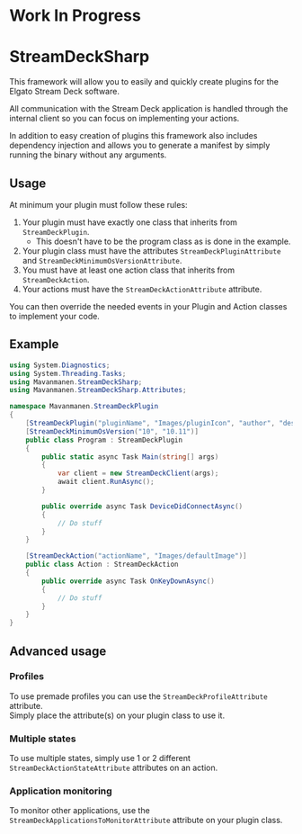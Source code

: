 # Work In Progress

# StreamDeckSharp

This framework will allow you to easily and quickly create plugins for the Elgato Stream Deck software.

All communication with the Stream Deck application is handled through the internal client so you can focus on implementing your actions.

In addition to easy creation of plugins this framework also includes dependency injection and allows you to generate a manifest by simply running the binary without any arguments.


## Usage

At minimum your plugin must follow these rules:

1. Your plugin must have exactly one class that inherits from `StreamDeckPlugin`.
    - This doesn't have to be the program class as is done in the example.
2. Your plugin class must have the attributes `StreamDeckPluginAttribute` and `StreamDeckMinimumOsVersionAttribute`.
3. You must have at least one action class that inherits from `StreamDeckAction`.
4. Your actions must have the `StreamDeckActionAttribute` attribute.

You can then override the needed events in your Plugin and Action classes to implement your code.

## Example
```csharp
using System.Diagnostics;
using System.Threading.Tasks;
using Mavanmanen.StreamDeckSharp;
using Mavanmanen.StreamDeckSharp.Attributes;

namespace Mavanmanen.StreamDeckPlugin
{
    [StreamDeckPlugin("pluginName", "Images/pluginIcon", "author", "description", "1.0")]
    [StreamDeckMinimumOsVersion("10", "10.11")]
    public class Program : StreamDeckPlugin
    {
        public static async Task Main(string[] args)
        {
            var client = new StreamDeckClient(args);
            await client.RunAsync();
        }

        public override async Task DeviceDidConnectAsync()
        {
            // Do stuff
        }
    }

    [StreamDeckAction("actionName", "Images/defaultImage")]
    public class Action : StreamDeckAction
    {
        public override async Task OnKeyDownAsync()
        {
            // Do stuff
        }
    }
}
```

## Advanced usage

### Profiles
To use premade profiles you can use the `StreamDeckProfileAttribute` attribute.<br/>
Simply place the attribute(s) on your plugin class to use it.

### Multiple states
To use multiple states, simply use 1 or 2 different `StreamDeckActionStateAttribute` attributes on an action.

### Application monitoring
To monitor other applications, use the `StreamDeckApplicationsToMonitorAttribute` attribute on your plugin class.
